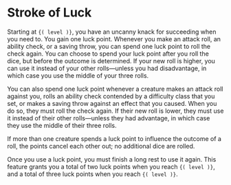# Stroke of Luck
Starting at `{( level )}`, you have an uncanny knack for succeeding when you need to.
You gain one luck point.
Whenever you make an attack roll, an ability check, or a saving throw, you can spend one luck point to roll the check again.
You can choose to spend your luck point after you roll the dice, but before the outcome is determined.
If your new roll is higher, you can use it instead of your other rolls&mdash;unless you had disadvantage, in which case you use the middle of your three rolls.

You can also spend one luck point whenever a creature makes an attack roll against you, rolls an ability check contended by a difficulty class that you set, or makes a saving throw against an effect that you caused.
When you do so, they must roll the check again.
If their new roll is lower, they must use it instead of their other rolls&mdash;unless they had advantage, in which case they use the middle of their three rolls.

If more than one creature spends a luck point to influence the outcome of a roll, the points cancel each other out; no additional dice are rolled.

Once you use a luck point, you must finish a long rest to use it again.
This feature grants you a total of two luck points when you reach `{( level )}`, and a total of three luck points when you reach `{( level )}`.
